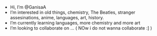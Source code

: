 -  Hi, I’m @GanisaA
-  I’m interested in old things, chemistry, The Beatles, stranger assesinations, anime, languages, art, history.
-  I’m currently learning languages, more chemistry and more art
-  I’m looking to collaborate on ... ( NOw i do not wanna collaborate :] )

<!---
GanisaA/GanisaA is a ✨ special ✨ repository because its `README.md` (this file) appears on your GitHub profile.
You can click the Preview link to take a look at your changes.
--->
